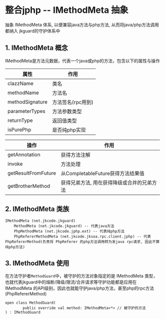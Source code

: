 # 整合jphp -- IMethodMeta 抽象
抽象 IMethodMeta 体系, 以便兼容java方法与php方法, 从而将java/php方法调用都纳入 jkguard的守护体系中

## 1. IMethodMeta 概念
IMethodMeta是方法元数据，代表一个java或php的方法，包含以下的属性与操作

属性 | 作用
--- | ---
clazzName | 类名
methodName | 方法名
methodSignature | 方法签名(rpc用到)
parameterTypes | 方法参数类型
returnType | 返回值类型
isPurePhp | 是否纯php实现

操作 | 作用
--- | ---
getAnnotation | 获得方法注解
invoke | 方法处理
getResultFromFuture | 从CompletableFuture获得方法结果值
getBrotherMethod | 获得兄弟方法, 用在获得降级或合并的兄弟方法

## 2. IMethodMeta 类族
```
IMethodMeta (net.jkcode.jkguard)
    MethodMeta (net.jkcode.jkguard) -- 代表java方法
    PhpMethodMeta (net.jkcode.jphp.ext) -- 代表纯php方法 
    PhpRefererMethodMeta (net.jkcode.jksoa.rpc.client.jphp) -- 代表PhpRefererMethod(负责将 PhpReferer 的php方法调用转为发java rpc请求, 因此不算纯php方法)
```

## 3. IMethodMeta 使用
在方法守护者`MethodGuard`中，被守护的方法对象指定的是 IMethodMeta 类型，也就代表jkguard中的熔断/降级/限流/合并请求等守护功能都是应用在 IMethodMeta 的API级别，因此也就能守护java/php方法，甚至php的rpc方法(PhpRefererMethod) 
```
open class MethodGuard(
        public override val method: IMethodMeta<*> // 被守护的方法
) : IMethodGuard
```